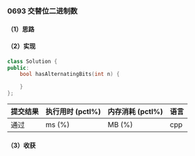 ### 0693 交替位二进制数

#### （1）思路

#### （2）实现

```cpp
class Solution {
public:
    bool hasAlternatingBits(int n) {

    }
};
```

| 提交结果 | 执行用时 (pctl%) | 内存消耗 (pctl%) | 语言 |
|:---------|:-----------------|:-----------------|:-----|
| 通过     |  ms (%)   |  MB (%)  | cpp  |

#### （3）收获
